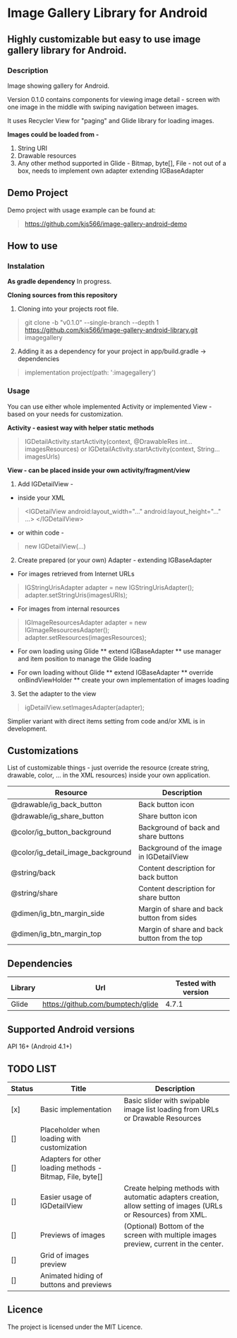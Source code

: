 # Image Gallery Library for Android

## Highly customizable but easy to use image gallery library for Android.

### Description
Image showing gallery for Android.

Version 0.1.0 contains components for viewing image detail - screen with one image in the middle with swiping navigation between images.

It uses Recycler View for "paging" and Glide library for loading images.

**Images could be loaded from -**

1. String URI
2. Drawable resources
3. Any other method supported in Glide - Bitmap, byte[], File - not out of a box, needs to implement own adapter extending IGBaseAdapter

## Demo Project
Demo project with usage example can be found at:
> https://github.com/kjs566/image-gallery-android-demo

## How to use
### Instalation
**As gradle dependency**
In progress.

**Cloning sources from this repository**
1. Cloning into your projects root file.
> git clone -b "v0.1.0" --single-branch --depth 1 https://github.com/kjs566/image-gallery-android-library.git imagegallery
2. Adding it as a dependency for your project in app/build.gradle -> dependencies
> implementation project(path: ':imagegallery')


### Usage
You can use either whole implemented Activity or implemented View - based on your needs for customization.

**Activity - easiest way with helper static methods** 
> IGDetailActivity.startActivity(context, @DrawableRes int... imagesResources)
or
> IGDetailActivity.startActivity(context, String... imagesUrls)

**View - can be placed inside your own activity/fragment/view**
1) Add IGDetailView - 
* inside your XML 
> \<IGDetailView 
>  android:layout_width="..."
>  android:layout_height="..."
>  ...\>
> \</IGDetailView\>
* or within code - 
> new IGDetailView(...)

2) Create prepared (or your own) Adapter - extending IGBaseAdapter
* For images retrieved from Internet URLs
> IGStringUrisAdapter adapter = new IGStringUrisAdapter();
> adapter.setStringUris(imagesURIs);

* For images from internal resources
> IGImageResourcesAdapter adapter = new IGImageResourcesAdapter();
> adapter.setResources(imagesResources);

* For own loading using Glide
** extend IGBaseAdapter
** use manager and item position to manage the Glide loading

* For own loading without Glide
** extend IGBaseAdapter
** override onBindViewHolder
** create your own implementation of images loading


3) Set the adapter to the view
> igDetailView.setImagesAdapter(adapter);

Simplier variant with direct items setting from code and/or XML is in development.

## Customizations
List of customizable things - just override the resource (create string, drawable, color, ... in the XML resources) inside your own application.

Resource | Description 
-------- | -----------
@drawable/ig_back_button | Back button icon
@drawable/ig_share_button | Share button icon
@color/ig_button_background | Background of back and share buttons
@color/ig_detail_image_background | Background of the image in IGDetailView
@string/back | Content description for back button
@string/share | Content description for share button
@dimen/ig_btn_margin_side | Margin of share and back button from sides
@dimen/ig_btn_margin_top | Margin of share and back button from the top



## Dependencies

Library | Url | Tested with version
------- | --- | -------
 Glide | https://github.com/bumptech/glide | 4.7.1

## Supported Android versions
API 16+ (Android 4.1+)

## TODO LIST

Status | Title | Description
------ | ----- | -----------
[x] | Basic implementation | Basic slider with swipable image list loading from URLs or Drawable Resources
[] | Placeholder when loading with customization | 
[] | Adapters for other loading methods - Bitmap, File, byte[] |
[] | Easier usage of IGDetailView | Create helping methods with automatic adapters creation, allow setting of images (URLs or Resources) from XML.
[] | Previews of images | (Optional) Bottom of the screen with multiple images preview, current in the center.
[] | Grid of images preview | 
[] | Animated hiding of buttons and previews | 


## Licence

The project is licensed under the MIT Licence.

